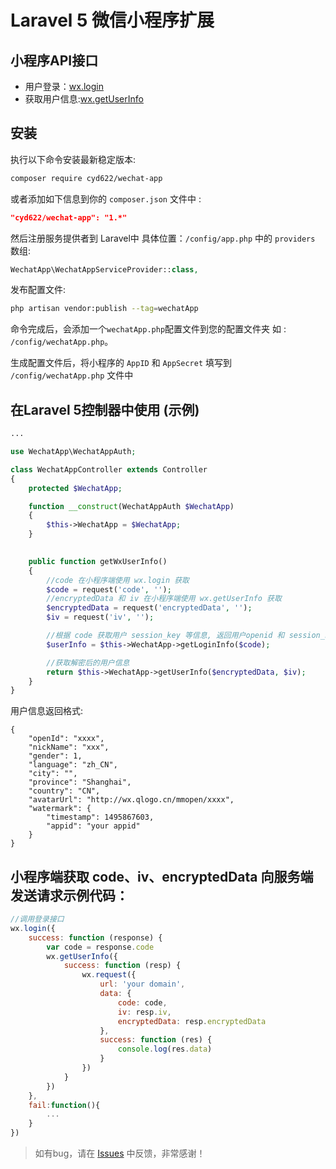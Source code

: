 # Laravel 5 微信小程序扩展

## 小程序API接口

* 用户登录：[wx.login](https://mp.weixin.qq.com/debug/wxadoc/dev/api/api-login.html)
* 获取用户信息:[wx.getUserInfo](https://mp.weixin.qq.com/debug/wxadoc/dev/api/open.html#wxgetuserinfoobject)

## 安装

执行以下命令安装最新稳定版本:

```bash
composer require cyd622/wechat-app
```

或者添加如下信息到你的 `composer.json` 文件中 :

```json
"cyd622/wechat-app": "1.*"
```

然后注册服务提供者到 Laravel中 具体位置：`/config/app.php` 中的 `providers` 数组:

```php
WechatApp\WechatAppServiceProvider::class,
```
发布配置文件: 

```bash
php artisan vendor:publish --tag=wechatApp
```
命令完成后，会添加一个`wechatApp.php`配置文件到您的配置文件夹 如 : `/config/wechatApp.php`。

生成配置文件后，将小程序的 `AppID` 和 `AppSecret` 填写到 `/config/wechatApp.php` 文件中

## 在Laravel 5控制器中使用 (示例)

```php
...

use WechatApp\WechatAppAuth;

class WechatAppController extends Controller
{
    protected $WechatApp;

    function __construct(WechatAppAuth $WechatApp)
    {
        $this->WechatApp = $WechatApp;
    }

    
    public function getWxUserInfo()
    {
        //code 在小程序端使用 wx.login 获取
        $code = request('code', '');
        //encryptedData 和 iv 在小程序端使用 wx.getUserInfo 获取
        $encryptedData = request('encryptedData', '');
        $iv = request('iv', '');

        //根据 code 获取用户 session_key 等信息, 返回用户openid 和 session_key
        $userInfo = $this->WechatApp->getLoginInfo($code);

        //获取解密后的用户信息
        return $this->WechatApp->getUserInfo($encryptedData, $iv);
    }
}
```

用户信息返回格式:

```
{
    "openId": "xxxx",
    "nickName": "xxx",
    "gender": 1,
    "language": "zh_CN",
    "city": "",
    "province": "Shanghai",
    "country": "CN",
    "avatarUrl": "http://wx.qlogo.cn/mmopen/xxxx",
    "watermark": {
        "timestamp": 1495867603,
        "appid": "your appid"
    }
}
```

## 小程序端获取 code、iv、encryptedData 向服务端发送请求示例代码：

```javascript
//调用登录接口
wx.login({
    success: function (response) {
        var code = response.code
        wx.getUserInfo({
            success: function (resp) {
                wx.request({
                    url: 'your domain',
                    data: {
                        code: code,
                        iv: resp.iv,
                        encryptedData: resp.encryptedData
                    },
                    success: function (res) {
                        console.log(res.data)
                    }
                })
            }
        })
    },
    fail:function(){
        ...
    }
})
```

> 如有bug，请在 [Issues](https://github.com/cyd622/wechat_app/issues) 中反馈，非常感谢！
